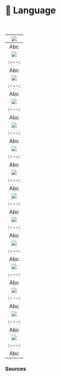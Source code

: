 # 💬 Language

  
### &nbsp;

|![](links/see-langage/links/1-Language_v211.gif) |
|:---:|
| Abc |
|![](links/see-langage/links/1-Language_v2.gif) |
|:---:|
| Abc |
|![](links/see-langage/links/1-Language_v217.gif) |
|:---:|
| Abc |
|![](links/see-langage/links/1-Language_v252.gif) |
|:---:|
| Abc |
|![](links/see-langage/links/1-Language_v272.gif) |
|:---:|
| Abc |
|![](links/see-langage/links/1-Language_v279.gif) |
|:---:|
| Abc |
|![](links/see-langage/links/1-Language_v285.gif) |
|:---:|
| Abc |
|![](links/see-langage/links/1-Language_v2108.gif) |
|:---:|
| Abc |
|![](links/see-langage/links/1-Language_v2116.gif) |
|:---:|
| Abc |
|![](links/see-langage/links/1-Language_v2120.gif) |
|:---:|
| Abc |
|![](links/see-langage/links/1-Language_v2127.gif) |
|:---:|
| Abc |
|![](links/see-langage/links/1-Language_v2133.gif) |
|:---:|
| Abc |
|![](links/see-langage/links/1-Language_v2137.gif) |
|:---:|
| Abc |
|![](links/see-langage/links/1-Language_v2161.gif) |
|:---:|
| Abc |



### Sources

<!-- - **Prénom Nom**  
  *Titre*, 0000 -->

<!-- [^1]: Adrian Frutiger, *Type, Sign, Symbol*, 1980 -->

